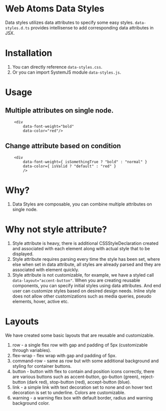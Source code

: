 # Web Atoms Data Styles
Data styles utilizes data attributes to specify some easy styles. `data-styles.d.ts` provides intellisense to add corresponding data attributes in JSX.

# Installation
1. You can directly reference `data-styles.css`.
2. Or you can import SystemJS module `data-styles.js`.

# Usage

## Multiple attributes on single node.
```tsx
    <div
        data-font-weight="bold"
        data-color="red"/>
```

## Change attribute based on condition
```tsx
    <div
        data-font-weight={ isSomethingTrue ? "bold" : "normal" }
        data-color={ isValid ? "default" : "red" }
        />
```

# Why?
1. Data Styles are composable, you can combine multiple attributes on single node.
# Why not style attribute?
1. Style attribute is heavy, there is additional CSSStyleDeclaration created and associated with each element along with actual style that to be displayed.
2. Style attribute requires parsing every time the style has been set, where else when set in data attribute, all styles are already parsed and they are associated with element quickly.
3. Style attribute is not customizable, for example, we have a styled call `data-layout="accent-button"`. When you are creating reusable components, you can specify initial styles using data attributes. And end user can customize styles based on desired design needs. Inline style does not allow other customizations such as media queries, pseudo elements, hover, active etc.

# Layouts
We have created some basic layouts that are reusable and customizable.

1. row - a single flex row with gap and padding of 5px (customizable through variables).
2. flex-wrap - flex wrap with gap and padding of 5px.
3. command-row - same as row but with some additional background and styling for container buttons.
4. button - button with flex to contain and position icons correctly, there are various buttons such as accent-button, go-button (green), reject-button (dark red), stop-button (red), accept-button (blue).
5. link - a simple link with text decoration set to none and on hover text decoration is set to underline. Colors are customizable.
6. warning - a warning flex box with default border, radius and warning background color.
